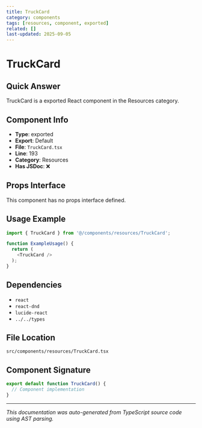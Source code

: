 ```yaml
---
title: TruckCard
category: components
tags: [resources, component, exported]
related: []
last-updated: 2025-09-05
---
```


# TruckCard

## Quick Answer
TruckCard is a exported React component in the Resources category.

## Component Info

- **Type**: exported
- **Export**: Default
- **File**: `TruckCard.tsx`
- **Line**: 193
- **Category**: Resources
- **Has JSDoc**: ❌

## Props Interface

This component has no props interface defined.

## Usage Example

```typescript
import { TruckCard } from '@/components/resources/TruckCard';

function ExampleUsage() {
  return (
    <TruckCard />
  );
}
```

## Dependencies


- `react`
- `react-dnd`
- `lucide-react`
- `../../types`


## File Location

`src/components/resources/TruckCard.tsx`

## Component Signature

```typescript
export default function TruckCard() { 
  // Component implementation
}
```

---

*This documentation was auto-generated from TypeScript source code using AST parsing.*